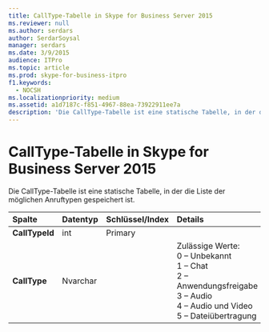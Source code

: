 ```yaml
---
title: CallType-Tabelle in Skype for Business Server 2015
ms.reviewer: null
ms.author: serdars
author: SerdarSoysal
manager: serdars
ms.date: 3/9/2015
audience: ITPro
ms.topic: article
ms.prod: skype-for-business-itpro
f1.keywords:
  - NOCSH
ms.localizationpriority: medium
ms.assetid: a1d7187c-f851-4967-88ea-73922911ee7a
description: 'Die CallType-Tabelle ist eine statische Tabelle, in der die Liste der möglichen Anruftypen gespeichert ist.'
---
```


# <a name="calltype-table-in-skype-for-business-server-2015"></a>CallType-Tabelle in Skype for Business Server 2015
 
Die CallType-Tabelle ist eine statische Tabelle, in der die Liste der möglichen Anruftypen gespeichert ist.
  
|**Spalte**|**Datentyp**|**Schlüssel/Index**|**Details**|
|:-----|:-----|:-----|:-----|
|**CallTypeId** <br/> |int  <br/> |Primary  <br/> ||
|**CallType** <br/> |Nvarchar  <br/> || Zulässige Werte: <br/>  0 – Unbekannt <br/>  1 – Chat <br/>  2 – Anwendungsfreigabe <br/>  3 – Audio <br/>  4 – Audio und Video <br/>  5 – Dateiübertragung <br/> |
   

